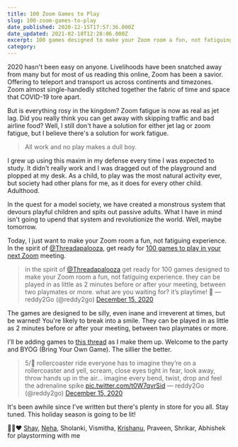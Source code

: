 ```yaml
---
title: 100 Zoom Games to Play
slug: 100-zoom-games-to-play
date_published: 2020-12-15T17:57:36.000Z
date_updated: 2021-02-10T12:28:06.000Z
excerpt: 100 games designed to make your Zoom room a fun, not fatiguing experience. Make the world a better place by putting a smile on your face, for it’s playtime!
category: 
---
```

2020 hasn't been easy on anyone. Livelihoods have been snatched away from many but for most of us reading this online, Zoom has been a savior. Offering to teleport and transport us across continents and timezones. Zoom almost single-handedly stitched together the fabric of time and space that COVID-19 tore apart.

But is everything rosy in the kingdom? Zoom fatigue is now as real as jet lag. Did you really think you can get away with skipping traffic and bad airline food? Well, I still don't have a solution for either jet lag or zoom fatigue, but I believe there's a solution for work fatigue.

> All work and no play makes a dull boy.

I grew up using this maxim in my defense every time I was expected to study. It didn't really work and I was dragged out of the playground and plopped at my desk. As a child, to play was the most natural activity ever, but society had other plans for me, as it does for every other child. Adulthood.

In the quest for a model society, we have created a monstrous system that devours playful children and spits out passive adults. What I have in mind isn't going to upend that system and revolutionize the world. Well, maybe tomorrow.

Today, I just want to make your Zoom room a fun, not fatiguing experience. In the spirit of [@Threadapalooza](https://twitter.com/threadapalooza), get ready for [100 games to play in your next Zoom](https://twitter.com/reddy2go/status/1338901196409434112) meeting.

> in the spirit of [@Threadapalooza](https://twitter.com/threadapalooza?ref_src=twsrc%5Etfw) get ready for 100 games designed to make your Zoom room a fun, not fatiguing experience. they can be played in as little as 2 minutes before or after your meeting, between two playmates or more. what are you waiting for? it’s playtime! 🏁
> &mdash; reddy2Go (@reddy2go) [December 15, 2020](https://twitter.com/reddy2go/status/1338901196409434112?ref_src=twsrc%5Etfw)

The games are designed to be silly, even inane and irreverent at times, but be warned! You're likely to break into a smile. They can be played in as little as 2 minutes before or after your meeting, between two playmates or more.

I'll be adding games to [this thread](https://twitter.com/reddy2go/status/1338901196409434112) as I make them up. Welcome to the party and BYOG (Bring Your Own Game). The sillier the better.

> 5/💯 rollercoaster ride
> everyone has to imagine they’re on a rollercoaster and yell, scream, close eyes tight in fear, look away, throw hands up in the air… imagine every bend, twist, drop and feel the adrenaline spike [pic.twitter.com/t0W7qvrSid](https://t.co/t0W7qvrSid)
> &mdash; reddy2Go (@reddy2go) [December 15, 2020](https://twitter.com/reddy2go/status/1338901275132379141?ref_src=twsrc%5Etfw)

It's been awhile since I've written but there's plenty in store for you all. Stay tuned. This holiday season is going to be lit!

🙏🏽♥️ [Shay](https://twitter.com/reframedfeeling), [Neha](https://twitter.com/nehakumarisaa), Sholanki, Vismitha, [Krishanu](https://twitter.com/krisdhar), Praveen, Shrikar, Abhishek for playstorming with me
